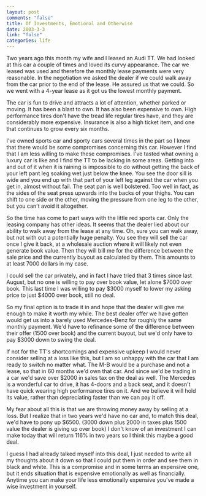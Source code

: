 ```yaml
--- 
layout: post
comments: "false"
title: Of Investments, Emotional and Otherwise
date: 2003-3-3
link: "false"
categories: life
---
```

Two years ago this month my wife and I leased an Audi TT. We had looked at this car a couple of times and loved its curvy appearance. The car we leased was used and therefore the monthly lease payments were very reasonable. In the negotiation we asked the dealer if we could walk away from the car prior to the end of the lease. He assured us that we could. So we went with a 4-year lease as it got us the lowest monthly payment.

The car is fun to drive and attracts a lot of attention, whether parked or moving. It has been a blast to own. It has also been expensive to own. High performance tires don't have the tread life regular tires have, and they are considerably more expensive. Insurance is also a high ticket item, and one that continues to grow every six months.

I've owned sports car and sporty cars several times in the part so I knew that there would be some compromises concerning this car. However I find that I am less willing to make these compromises. I've tasted what owning a luxury car is like and I find the TT to be lacking in some areas. Getting into and out of it when it is raining is impossible to do without getting the back of your left pant leg soaking wet just below the knee. You see the door sill is wide and you end up with that part of your left leg against the car when you get in, almost without fail. The seat pan is well bolstered. Too well in fact, as the sides of the seat press upwards into the backs of your thighs. You can shift to one side or the other, moving the pressure from one leg to the other, but you can't avoid it altogether.

So the time has come to part ways with the little red sports car. Only the leasing company has other ideas. It seems that the dealer lied about our ability to walk away from the lease at any time. Oh, sure you can walk away, but not with out a potentially huge penalty. You see they will sell the car once I give it back, at a wholesale auction where it will likely not even generate book value. Then they will bill me for the difference between the sale price and the currently buyout as calculated by them. This amounts to at least 7000 dollars in my case.

I could sell the car privately, and in fact I have tried that 3 times since last August, but no one is willing to pay over book value, let alone $7000 over book. This last time I was willing to pay $3000 myself to lower my asking price to just $4000 over book, still no deal.

So my final option is to trade it in and hope that the dealer will give me enough to make it worth my while. The best dealer offer we have gotten would get us into a barely used Mercedes-Benz for roughly the same monthly payment. We'd have to refinance some of the difference between their offer (1500 over book) and the current buyout, but we'd only have to pay $3000 down to swing the deal.

If not for the TT's shortcomings and expensive upkeep I would never consider selling at a loss like this, but I am so unhappy with the car that I am ready to switch no matter what. The M-B would be a purchase and not a lease, so that in 60 months we'd own that car. And since we'd be trading in a car we'd save over $2000 in sales tax on the deal as well. The Mercedes is a wonderful car to drive, it has 4-doors and a back seat, and it doesn't have quick wearing high performance tires on it. And we believe it will hold its value, rather than depreciating faster than we can pay it off.

My fear about all this is that we are throwing money away by selling at a loss. But I realize that in two years we'd have no car and, to match this deal, we'd have to pony up $6500. (3000 down plus 2000 in taxes plus 1500 value the dealer is giving up over book) I don't know of an investment I can make today that will return 116% in two years so I think this maybe a good deal.

I guess I had already talked myself into this deal, I just needed to write all my thoughts about it down so that I could put them in order and see them in black and white. This is a compromise and in some terms an expensive one, but it ends situation that is expensive emotionally as well as financially. Anytime you can make your life less emotionally expensive you've made a wise investment in yourself.
